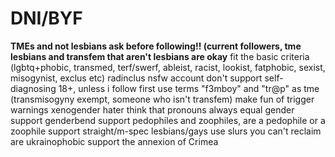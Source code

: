 # DNI/BYF

**TMEs and not lesbians ask before following!! (current followers, tme lesbians and transfem that aren't lesbians are okay**
fit the basic criteria (lgbtq+phobic, transmed, terf/swerf, ableist, racist, lookist, fatphobic, sexist, misogynist, exclus etc)
radinclus
nsfw account
don't support self-diagnosing
18+, unless i follow first
use terms "f3mboy" and "tr@p" as tme (transmisogyny exempt, someone who isn't transfem)
make fun of trigger warnings
xenogender hater
think that pronouns always equal gender
support genderbend
support pedophiles and zoophiles, are a pedophile or a zoophile
support straight/m-spec lesbians/gays
use slurs you can't reclaim
are ukrainophobic
support the annexion of Crimea


